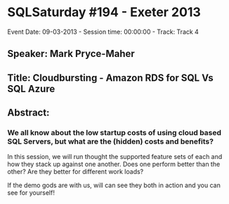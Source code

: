 # SQLSaturday #194 - Exeter 2013
Event Date: 09-03-2013 - Session time: 00:00:00 - Track: Track 4
## Speaker: Mark Pryce-Maher
## Title: Cloudbursting - Amazon RDS for SQL Vs SQL Azure
## Abstract:
### We all know about the low startup costs of using cloud based SQL Servers, but what are the (hidden) costs and benefits?

In this session, we will run thought the supported feature sets of each and how they stack up against one another.
Does one perform better than the other? Are they better for different work loads?

If the demo gods are with us, will can see they both in action and you can see for yourself!

